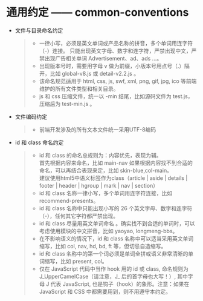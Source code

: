 # 通用约定 —— common-conventions


* 文件与目录命名约定
	> * 一律小写，必须是英文单词或产品名称的拼音，多个单词用连字符（-）连接。 只能出现英文字母、数字和连字符，严禁出现中文，严禁出现广告相关单词 Advertisement、ad、ads ...。  
	> * 出现版本号时，需要用字母 v 做为前缀，小版本号用点号（.）隔开，比如 global-v8.js 或 detail-v2.2.js 。  
	> * 该命名规范适用于 html, css, js, swf, xml, png, gif, jpg, ico 等前端维护的所有文件类型和相关目录。  
	> * js 和 css 压缩文件，统一以 -min 结尾，比如源码文件为 test.js，压缩后为 test-min.js 。  


* 文件编码约定
	> * 前端开发涉及的所有文本文件统一采用UTF-8编码  

* id 和 class 命名约定
	> * id 和 class 的命名总规则为：内容优先，表现为辅。  
	> 首先根据内容来命名，比如 main-nav 如果根据内容找不到合适的命名，可以再结合表现来定，比如 skin-blue,col-main。  
	> 建议使用html5中语义标签作为class（article | aside | details | footer | header | hgroup | mark | nav | section）  
	> * id 和 class 名称一律小写，多个单词用连字符连接，比如 recommend-presents。  
	> * id 和 class 名称中只能出现小写的 26 个英文字母、数字和连字符（-），任何其它字符都严禁出现。  
	> * id 和 class 尽量用英文单词命名 。确实找不到合适的单词时，可以考虑使用模块的中文拼音，比如 yaoyao, longmeng-bbs。  
	> * 在不影响语义的情况下，id 和 class 名称中可以适当采用英文单词缩写，比如 col, nav, hd, bd, ft 等，但切忌自造缩写。  
	> * id 和 class 名称中的第一个词必须是单词全拼或语义非常清晰的单词缩写，比如 present, col。  
	> * 仅在 JavaScript 代码中当作 hook 用的 id 或 class, 命名规则为 J_UpperCamelCase（请注意，J_ 后的首字母也大写！）, 其中字母 J 代表 JavaScript, 也是钩子（hook）的象形。注意：如果在 JavaScript 和 CSS 中都需要用到，则不用遵守本约定。  